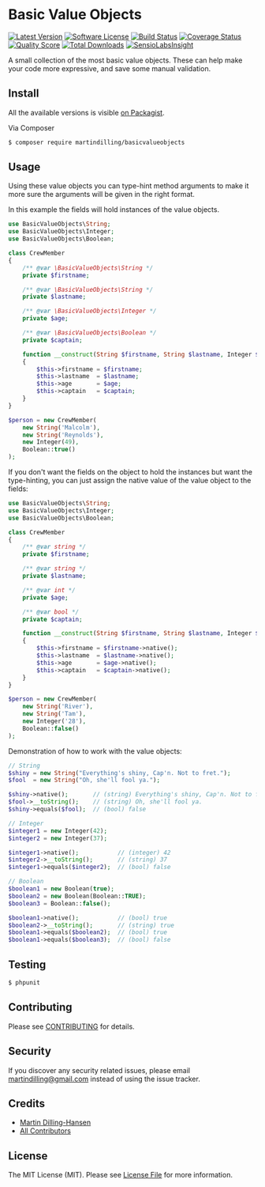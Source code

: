 # Basic Value Objects

[![Latest Version](https://img.shields.io/github/release/martindilling/basicvalueobjects.svg?style=flat-square)](https://github.com/martindilling/basicvalueobjects/releases)
[![Software License](https://img.shields.io/badge/license-MIT-brightgreen.svg?style=flat-square)](LICENSE.md)
[![Build Status](https://img.shields.io/travis/martindilling/basicvalueobjects/master.svg?style=flat-square)](https://travis-ci.org/martindilling/basicvalueobjects)
[![Coverage Status](https://img.shields.io/scrutinizer/coverage/g/martindilling/basicvalueobjects.svg?style=flat-square)](https://scrutinizer-ci.com/g/martindilling/basicvalueobjects/code-structure)
[![Quality Score](https://img.shields.io/scrutinizer/g/martindilling/basicvalueobjects.svg?style=flat-square)](https://scrutinizer-ci.com/g/martindilling/basicvalueobjects)
[![Total Downloads](https://img.shields.io/packagist/dt/martindilling/basicvalueobjects.svg?style=flat-square)](https://packagist.org/packages/martindilling/basicvalueobjects)
[![SensioLabsInsight](https://img.shields.io/sensiolabs/i/7052fa34-c673-4b06-9c76-3a7d6ded7db9.svg?style=flat-square)](https://insight.sensiolabs.com/projects/7052fa34-c673-4b06-9c76-3a7d6ded7db9)

A small collection of the most basic value objects. These can help make your code more expressive, and save some manual validation.

## Install

All the available versions is visible [on Packagist](https://packagist.org/packages/martindilling/basicvalueobjects).

Via Composer

``` bash
$ composer require martindilling/basicvalueobjects
```

## Usage

Using these value objects you can type-hint method arguments to make it more sure
the arguments will be given in the right format.

In this example the fields will hold instances of the value objects.
``` php
use BasicValueObjects\String;
use BasicValueObjects\Integer;
use BasicValueObjects\Boolean;

class CrewMember
{
    /** @var \BasicValueObjects\String */
    private $firstname;

    /** @var \BasicValueObjects\String */
    private $lastname;

    /** @var \BasicValueObjects\Integer */
    private $age;

    /** @var \BasicValueObjects\Boolean */
    private $captain;

    function __construct(String $firstname, String $lastname, Integer $age, Boolean $captain)
    {
        $this->firstname = $firstname;
        $this->lastname  = $lastname;
        $this->age       = $age;
        $this->captain   = $captain;
    }
}

$person = new CrewMember(
    new String('Malcolm'),
    new String('Reynolds'),
    new Integer(49),
    Boolean::true()
);
```

If you don't want the fields on the object to hold the instances but want the type-hinting,
you can just assign the native value of the value object to the fields:
``` php
use BasicValueObjects\String;
use BasicValueObjects\Integer;
use BasicValueObjects\Boolean;

class CrewMember
{
    /** @var string */
    private $firstname;

    /** @var string */
    private $lastname;

    /** @var int */
    private $age;

    /** @var bool */
    private $captain;

    function __construct(String $firstname, String $lastname, Integer $age, Boolean $captain)
    {
        $this->firstname = $firstname->native();
        $this->lastname  = $lastname->native();
        $this->age       = $age->native();
        $this->captain   = $captain->native();
    }
}

$person = new CrewMember(
    new String('River'),
    new String('Tam'),
    new Integer('28'),
    Boolean::false()
);
```

Demonstration of how to work with the value objects:
``` php
// String
$shiny = new String("Everything's shiny, Cap'n. Not to fret.");
$fool  = new String("Oh, she'll fool ya.");

$shiny->native();       // (string) Everything's shiny, Cap'n. Not to fret.
$fool->__toString();    // (string) Oh, she'll fool ya.
$shiny->equals($fool);  // (bool) false

// Integer
$integer1 = new Integer(42);
$integer2 = new Integer(37);

$integer1->native();           // (integer) 42
$integer2->__toString();       // (string) 37
$integer1->equals($integer2);  // (bool) false

// Boolean
$boolean1 = new Boolean(true);
$boolean2 = new Boolean(Boolean::TRUE);
$boolean3 = Boolean::false();

$boolean1->native();           // (bool) true
$boolean2->__toString();       // (string) true
$boolean1->equals($boolean2);  // (bool) true
$boolean1->equals($boolean3);  // (bool) false
```

## Testing

``` bash
$ phpunit
```

## Contributing

Please see [CONTRIBUTING](CONTRIBUTING.md) for details.

## Security

If you discover any security related issues, please email martindilling@gmail.com instead of using the issue tracker.

## Credits

- [Martin Dilling-Hansen](https://github.com/martindilling)
- [All Contributors](../../contributors)

## License

The MIT License (MIT). Please see [License File](LICENSE.md) for more information.
